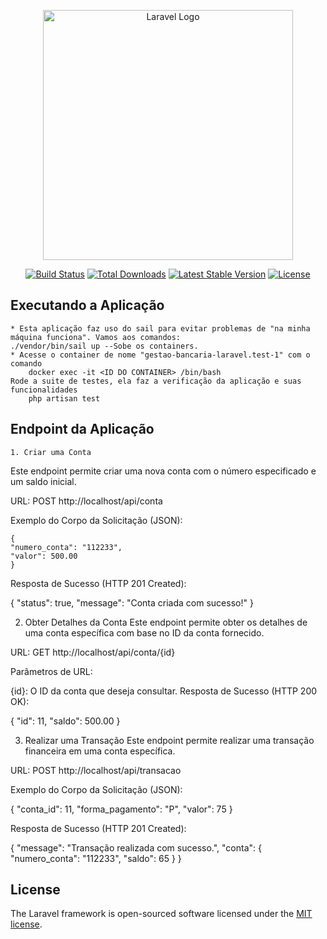 <p align="center"><a href="https://laravel.com" target="_blank"><img src="https://raw.githubusercontent.com/laravel/art/master/logo-lockup/5%20SVG/2%20CMYK/1%20Full%20Color/laravel-logolockup-cmyk-red.svg" width="400" alt="Laravel Logo"></a></p>

<p align="center">
<a href="https://github.com/laravel/framework/actions"><img src="https://github.com/laravel/framework/workflows/tests/badge.svg" alt="Build Status"></a>
<a href="https://packagist.org/packages/laravel/framework"><img src="https://img.shields.io/packagist/dt/laravel/framework" alt="Total Downloads"></a>
<a href="https://packagist.org/packages/laravel/framework"><img src="https://img.shields.io/packagist/v/laravel/framework" alt="Latest Stable Version"></a>
<a href="https://packagist.org/packages/laravel/framework"><img src="https://img.shields.io/packagist/l/laravel/framework" alt="License"></a>
</p>

## Executando a Aplicação

    * Esta aplicação faz uso do sail para evitar problemas de "na minha máquina funciona". Vamos aos comandos:
    ./vendor/bin/sail up --Sobe os containers.
    * Acesse o container de nome "gestao-bancaria-laravel.test-1" com o comando
        docker exec -it <ID DO CONTAINER> /bin/bash
    Rode a suite de testes, ela faz a verificação da aplicação e suas funcionalidades
        php artisan test

## Endpoint da Aplicação

    1. Criar uma Conta

Este endpoint permite criar uma nova conta com o número especificado e um saldo inicial.

URL: POST http://localhost/api/conta

Exemplo do Corpo da Solicitação (JSON):

    {
    "numero_conta": "112233",
    "valor": 500.00
    }

Resposta de Sucesso (HTTP 201 Created):

{
    "status": true,
    "message": "Conta criada com sucesso!"
}

2. Obter Detalhes da Conta
Este endpoint permite obter os detalhes de uma conta específica com base no ID da conta fornecido.

URL: GET http://localhost/api/conta/{id}

Parâmetros de URL:

{id}: O ID da conta que deseja consultar.
Resposta de Sucesso (HTTP 200 OK):

{
    "id": 11,
    "saldo": 500.00
}

3. Realizar uma Transação
Este endpoint permite realizar uma transação financeira em uma conta específica.

URL: POST http://localhost/api/transacao

Exemplo do Corpo da Solicitação (JSON):

{
    "conta_id": 11,
    "forma_pagamento": "P",
    "valor": 75
}

Resposta de Sucesso (HTTP 201 Created):


{
    "message": "Transação realizada com sucesso.",
    "conta": {
        "numero_conta": "112233",
        "saldo": 65
    }
}


## License

The Laravel framework is open-sourced software licensed under the [MIT license](https://opensource.org/licenses/MIT).
